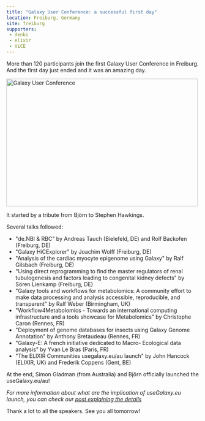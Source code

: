 ```yaml
---
title: "Galaxy User Conference: a successful first day"
location: Freiburg, Germany
site: freiburg
supporters:
 - denbi
 - elixir
 - ViCE
---
```


More than 120 participants join the first Galaxy User Conference in Freiburg. And the first day just ended and it was an amazing day.

<div class="multiple-img">
<a data-flickr-embed="true"  href="https://www.flickr.com/photos/134305289@N03/albums/72157666749418028" title="Galaxy User Conference"><img src="https://farm5.staticflickr.com/4786/39930400815_5788c882b6.jpg" width="500" height="333" alt="Galaxy User Conference"></a><script async src="//embedr.flickr.com/assets/client-code.js" charset="utf-8"></script>
</div>

It started by a tribute from Björn to Stephen Hawkings.

Several talks followed:

- "de.NBI & RBC" by Andreas Tauch (Bielefeld, DE) and Rolf Backofen (Freiburg, DE)
- "Galaxy HiCExplorer" by Joachim Wolff (Freiburg, DE)
- "Analysis of the cardiac myocyte epigenome using Galaxy" by Ralf Gilsbach (Freiburg, DE)
- "Using direct reprogramming to find the master regulators of renal tubulogenesis and factors leading to congenital kidney defects" by Sören Lienkamp (Freiburg, DE)
- "Galaxy tools and workflows for metabolomics: A community effort to make data processing and analysis accessible, reproducible, and transparent" by Ralf Weber (Birmingham, UK)
- "Workflow4Metabolomics - Towards an international computing infrastructure and a tools showcase for Metabolomics" by Christophe Caron (Rennes, FR)
- "Deployment of genome databases for insects using Galaxy Genome Annotation" by Anthony Bretaudeau (Rennes, FR)
- "Galaxy-E: A french initiative dedicated to Macro- Ecological data analysis" by Yvan Le Bras (Paris, FR)
- "The ELIXIR Communities usegalaxy.eu/au launch" by John Hancock (ELIXIR, UK) and Frederik Coppens (Gent, BE)

At the end, Simon Gladman (from Australia) and Björn officially launched the useGalaxy.eu/au!

<div class="multiple-img">
</div>

*For more information about what are the implication of useGalaxy.eu launch, you can check our [post explaining the details](posts/2018/03/15/usegalaxy-eu/)*

Thank a lot to all the speakers. See you all tomorrow!